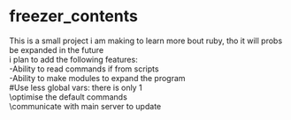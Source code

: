 # freezer_contents

This is a small project i am making to learn more bout ruby, tho it will probs be expanded in the future <br />
i plan to add the following features: <br />
-Ability to read commands if from scripts <br />
-Ability to make modules to expand the program <br />
#Use less global vars: there is only 1 <br />
\optimise the default commands <br />
\communicate with main server to update <br />
